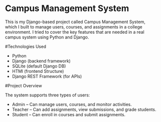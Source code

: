 # Campus Management System 

This is my Django-based project called Campus Management System, which I built to manage users, courses, and assignments in a college environment. 
I tried to cover the key features that are needed in a real campus system using Python and Django.


#Technologies Used

- Python
- Django (backend framework)
- SQLite (default Django DB)
- HTMl (frontend Structure)
- Django REST Framework (for APIs)



#Project Overview

The system supports three types of users:

- Admin – Can manage users, courses, and monitor activities.
- Teacher – Can add assignments, view submissions, and grade students.
- Student – Can enroll in courses and submit assignments.

